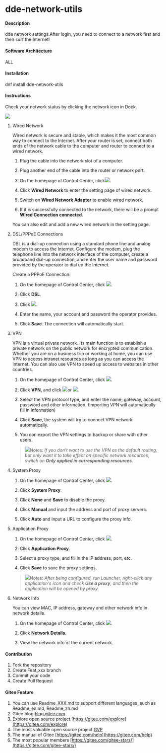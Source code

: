 # dde-network-utils

#### Description
dde network settings.After login, you need to connect to a network first and then surf the Internet!

#### Software Architecture
ALL

#### Installation

dnf install dde-network-utils

#### Instructions

Check your network status by clicking the network icon in Dock.

![](/home/coco/Desktop/kouhuiying/01_test/02_testcase/dde-network-utils/images/54.png)

1. Wired Network

   Wired network is secure and stable, which makes it the most common way to connect to the Internet. After your router is set, connect both ends of the network cable to the computer and router to connect to a wired network.

      1) Plug the cable into the network slot of a computer.

      2) Plug another end of the cable into the router or network port.

      3) On the homepage of Control Center, click![](/home/coco/Desktop/kouhuiying/01_test/02_testcase/dde-network-utils/images/icon97-o.svg).

      4) Click **Wired Network** to enter the setting page of wired network.

      5) Switch on **Wired Network Adapter** to enable wired network.

      6) If it is successfully connected to the network, there will be a prompt **Wired Connection connected**.

   You can also edit and add a new wired network in the setting page.

2. DSL/PPPoE Connections

   DSL is a dial-up connection using a standard phone line and analog modem to access the Internet. Configure the modem, plug the telephone line into the network interface of the computer, create a broadband dial-up connection, and enter the user name and password provided by the operator to dial up the Internet.

   Create a PPPoE Connection:

      1) On the homepage of Control Center, click ![](/home/coco/Desktop/kouhuiying/01_test/02_testcase/dde-network-utils/images/icon97-o.svg).

      2) Click **DSL**.

      3) Click ![](/home/coco/Desktop/kouhuiying/01_test/02_testcase/dde-network-utils/images/icon50-o.svg).

      4) Enter the name, your account and password the operator provides.

      5) Click **Save**. The connection will automatically start.

3. VPN

   VPN is a virtual private network. Its main function is to establish a private network on the public network for encrypted communication. Whether you are on a business trip or working at home, you can use VPN to access intranet resources as long as you can access the Internet. You can also use VPN to speed up access to websites in other countries.

      1) On the homepage of Control Center, click ![](/home/coco/Desktop/kouhuiying/01_test/02_testcase/dde-network-utils/images/icon97-o.svg).

      2) Click **VPN**, and click ![](/home/coco/Desktop/kouhuiying/01_test/02_testcase/dde-network-utils/images/icon50-o.svg)or ![](/home/coco/Desktop/kouhuiying/01_test/02_testcase/dde-network-utils/images/icon84-o.svg).

      3) Select the VPN protocol type, and enter the name, gateway, account, password and other information. (Importing VPN will automatically fill in information)

      4) Click **Save**, the system will try to connect VPN network automatically.

      5) You can export the VPN settings to backup or share with other users.

   > ![](/home/coco/Desktop/kouhuiying/01_test/02_testcase/dde-network-utils/images/icon99-o.svg)Notes: *If you don't want to use the VPN as the default routing, but only want it to take effect on specific network resources, switch on **Only applied in corresponding resources**.*

4. System Proxy

      1) On the homepage of Control Center, click ![](/home/coco/Desktop/kouhuiying/01_test/02_testcase/dde-network-utils/images/icon97-o.svg).

      2) Click **System Proxy**.

      3) Click **None** and **Save** to disable the proxy.

      4) Click **Manual** and input the address and port of proxy servers.

      5) Click **Auto** and input a URL to configure the proxy info.

5.  Application Proxy

       1) On the homepage of Control Center, click ![](/home/coco/Desktop/kouhuiying/01_test/02_testcase/dde-network-utils/images/icon97-o.svg).

       2) Click **Application Proxy**.

       3) Select a proxy type, and fill in the IP address, port, etc.

       4) Click **Save** to save the proxy settings.

    > ![](/home/coco/Desktop/kouhuiying/01_test/02_testcase/dde-network-utils/images/icon99-o.svg)Notes: *After being configured, run Launcher, right-click any application's icon and check **Use a proxy**, and then the application will be opened by proxy.*

6.  Network Info

    You can view MAC, IP address, gateway and other network info in network details.

       1) On the homepage of Control Center, click ![](/home/coco/Desktop/kouhuiying/01_test/02_testcase/dde-network-utils/images/icon97-o.svg).

       2) Click **Network Details**.

       3) View the network info of the current network.

#### Contribution

1.  Fork the repository
2.  Create Feat_xxx branch
3.  Commit your code
4.  Create Pull Request


#### Gitee Feature

1.  You can use Readme\_XXX.md to support different languages, such as Readme\_en.md, Readme\_zh.md
2.  Gitee blog [blog.gitee.com](https://blog.gitee.com)
3.  Explore open source project [https://gitee.com/explore](https://gitee.com/explore)
4.  The most valuable open source project [GVP](https://gitee.com/gvp)
5.  The manual of Gitee [https://gitee.com/help](https://gitee.com/help)
6.  The most popular members  [https://gitee.com/gitee-stars/](https://gitee.com/gitee-stars/)
